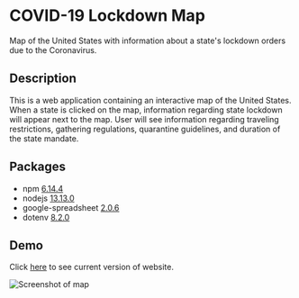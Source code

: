 # COVID-19 Lockdown Map
Map of the United States with information about a state's lockdown orders due to the Coronavirus.

## Description
This is a web application containing an interactive map of the United States. When a state is clicked on the map, information regarding state lockdown will appear next to the map. User will see information regarding traveling restrictions, gathering regulations, quarantine guidelines, and duration of the state mandate.

## Packages
* npm [6.14.4](https://www.npmjs.com/get-npm)
* nodejs [13.13.0](https://docs.npmjs.com/downloading-and-installing-node-js-and-npm)
* google-spreadsheet [2.0.6](https://www.npmjs.com/package/google-spreadsheet/v/2.0.6)
* dotenv [8.2.0](https://www.npmjs.com/package/dotenv)

## Demo
Click [here](https://li-jonathan.github.io/covid-lockdown-map/) to see current version of website.

![Screenshot of map](https://i.imgur.com/RIJViJU.png)
